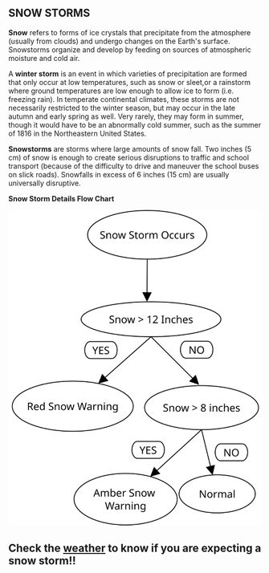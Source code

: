 ## SNOW STORMS
**Snow** refers to forms of ice crystals that precipitate from the atmosphere (usually from clouds) and undergo changes on the Earth's surface. Snowstorms organize and develop by feeding on sources of atmospheric moisture and cold air.

A **winter storm** is an event in which varieties of precipitation are formed that only occur at low temperatures, such as snow or sleet,or a rainstorm where ground temperatures are low enough to allow ice to form (i.e. freezing rain). In temperate continental climates, these storms are not necessarily restricted to the winter season, but may occur in the late autumn and early spring as well. Very rarely, they may form in summer, though it would have to be an abnormally cold summer, such as the summer of 1816 in the Northeastern United States.

**Snowstorms** are storms where large amounts of snow fall. Two inches (5 cm) of snow is enough to create serious disruptions to traffic and school transport (because of the difficulty to drive and maneuver the school buses on slick roads). Snowfalls in excess of 6 inches (15 cm) are usually universally disruptive.

**Snow Storm Details Flow Chart** 

![Snow](Pujeethaa_Snow.svg)

## Check the [weather](https://weather.com/) to know if you are expecting a snow storm!!

